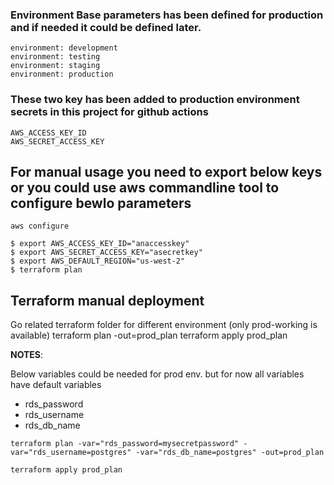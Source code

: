 ### Environment Base parameters has been defined for production and if needed it could be defined later.
```
environment: development
environment: testing
environment: staging
environment: production
```
### These two key has been added to production environment secrets in this project for github actions
```
AWS_ACCESS_KEY_ID
AWS_SECRET_ACCESS_KEY
```
## For manual usage you need to export below keys or you could use aws commandline tool to configure bewlo parameters
```
aws configure 
```

```
$ export AWS_ACCESS_KEY_ID="anaccesskey"
$ export AWS_SECRET_ACCESS_KEY="asecretkey"
$ export AWS_DEFAULT_REGION="us-west-2"
$ terraform plan
```

## Terraform manual deployment
Go related terraform folder for different environment (only prod-working is available)
terraform plan -out=prod_plan
terraform apply prod_plan

**NOTES**:

Below variables could be needed for prod env. but for now all variables have default variables

- rds_password
- rds_username
- rds_db_name

```
terraform plan -var="rds_password=mysecretpassword" -var="rds_username=postgres" -var="rds_db_name=postgres" -out=prod_plan
```
```
terraform apply prod_plan
```
